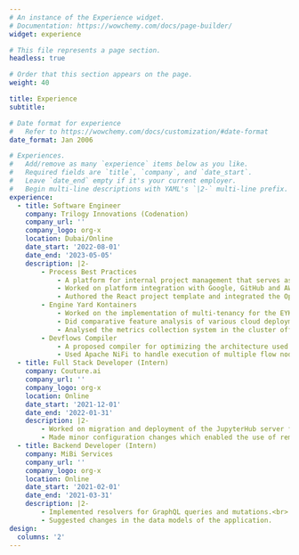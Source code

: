 ```yaml
---
# An instance of the Experience widget.
# Documentation: https://wowchemy.com/docs/page-builder/
widget: experience

# This file represents a page section.
headless: true

# Order that this section appears on the page.
weight: 40

title: Experience
subtitle:

# Date format for experience
#   Refer to https://wowchemy.com/docs/customization/#date-format
date_format: Jan 2006

# Experiences.
#   Add/remove as many `experience` items below as you like.
#   Required fields are `title`, `company`, and `date_start`.
#   Leave `date_end` empty if it's your current employer.
#   Begin multi-line descriptions with YAML's `|2-` multi-line prefix.
experience:
  - title: Software Engineer
    company: Trilogy Innovations (Codenation)
    company_url: ''
    company_logo: org-x
    location: Dubai/Online
    date_start: '2022-08-01'
    date_end: '2023-05-05'
    description: |2-
        - Process Best Practices
        	- A platform for internal project management that serves as a repository for various batteries included’ project templates.
        	- Worked on platform integration with Google, GitHub and AWS APIs for user authentication and project level resource creation and deletion.
        	- Authored the React project template and integrated the Open-Chakra template developed by another team to be accessible via the platform.
        - Engine Yard Kontainers
        	- Worked on the implementation of multi-tenancy for the EYK Kubernetes cluster offering and suggested architectural changes for the same.
        	- Did comparative feature analysis of various cloud deployment offerings provided by cloud providers as well as solutions for building event-driven applications in Kubernetes ecosystem such as KEDA and KNative.
        	- Analysed the metrics collection system in the cluster offering to identify and discard the redundant metrics and bring down costs.
        - Devflows Compiler
        	- A proposed compiler for optimizing the architecture used for flow execution in DevFlows based on JIT compilation techniques.
        	- Used Apache NiFi to handle execution of multiple flow nodes within a single AWS Lambda instance.
  - title: Full Stack Developer (Intern)
    company: Couture.ai
    company_url: ''
    company_logo: org-x
    location: Online
    date_start: '2021-12-01'
    date_end: '2022-01-31'
    description: |2-
        - Worked on migration and deployment of the JupyterHub server from an EC2 instance to a Kubernetes cluster.<br>
        - Made minor configuration changes which enabled the use of remote spark clusters in Jupyter Notebooks.
  - title: Backend Developer (Intern)
    company: MiBi Services
    company_url: ''
    company_logo: org-x
    location: Online
    date_start: '2021-02-01'
    date_end: '2021-03-31'
    description: |2-
        - Implemented resolvers for GraphQL queries and mutations.<br>
        - Suggested changes in the data models of the application.
design:
  columns: '2'
---
```

